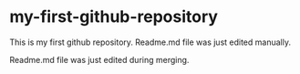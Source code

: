 # my-first-github-repository

This is my first github repository.
Readme.md file was just edited manually.

Readme.md file was just edited during merging.
